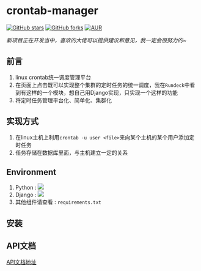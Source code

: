 # crontab-manager
[![GitHub stars](https://img.shields.io/github/stars/LeonQiuM/crontab-manager.svg?style=social&label=Stars&style=flat)](https://github.com/LeonQiuM/crontab-manager/stargazers)
[![GitHub forks](https://img.shields.io/github/forks/LeonQiuM/crontab-manager.svg?style=social&label=Fork&style=flat)](https://github.com/LeonQiuM/crontab-manager/fork)
[![AUR](https://img.shields.io/aur/license/yaourt.svg?style=flat)](https://github.com/LeonQiuM/crontab-manager/blob/master/LICENSE)


*新项目正在开发当中，喜欢的大佬可以提供建议和意见，我一定会很努力的~*

## 前言
1. linux crontab统一调度管理平台
2. 在页面上点击既可以实现整个集群的定时任务的统一调度，我在`Rundeck`中看到有这样的一个模块，想自己用Django实现，只实现一个这样的功能
3. 将定时任务管理平台化、简单化、集群化


## 实现方式
1. 在linux主机上利用`crontab -u user <file>`来向某个主机的某个用户添加定时任务
2. 任务存储在数据库里面，与主机建立一定的关系

## Environment
1. Python : ![](https://img.shields.io/badge/Python-3.6.2-green.svg)
2. Django : ![](https://img.shields.io/badge/Django-1.11.5-blue.svg)
2. 其他组件请查看 : `requirements.txt`

## 安装


## API文档
[API文档地址]()
